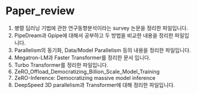 # Paper_review

1. 병렬 딥러닝 기법에 관한 연구동향분석이라는 survey 논문을 정리한 파일입니다.
2. PipeDream과 Gpipe에 대해서 공부하고 두 방법을 비교한 내용을 정리한 파일입니다.
3. Parallelism의 동기화, Data/Model Parallelism 등의 내용을 정리한 파일입니다.
4. Megatron-LM과 Faster Transformer를 정리한 문서 입니다.
5. Turbo Transformer를 정리한 파일입니다.
6. ZeRO_Offload_Democratizing_Billion_Scale_Model_Training
7. ZeRO-Inference: Democratizing massive model inference
8. DeepSpeed 3D parallelism과 Transformer에 대해 정리한 파일입니다.
